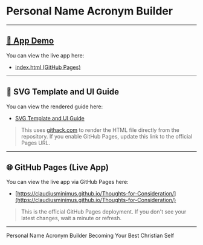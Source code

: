 # Personal Name Acronym Builder

---

## [🚀 App Demo](https://claudiusminimus.github.io/Thoughts-for-Consideration/)

You can view the live app here:

- [index.html (GitHub Pages)](https://claudiusminimus.github.io/Thoughts-for-Consideration/)

---

## 📄 SVG Template and UI Guide

You can view the rendered guide here:

- [SVG Template and UI Guide](https://raw.githack.com/ClaudiusMinimus/Thoughts-for-Consideration/main/SVG_Template_and_UI_Guide.html)

> This uses [githack.com](https://raw.githack.com/) to render the HTML file directly from the repository. If you enable GitHub Pages, update this link to the official Pages URL.

---

## 🌐 GitHub Pages (Live App)

You can view the live app via GitHub Pages here:

- [https://claudiusminimus.github.io/Thoughts-for-Consideration/](https://claudiusminimus.github.io/Thoughts-for-Consideration/)

> This is the official GitHub Pages deployment. If you don't see your latest changes, wait a minute or refresh.

---

Personal Name Acronym Builder Becoming Your Best Christian Self
